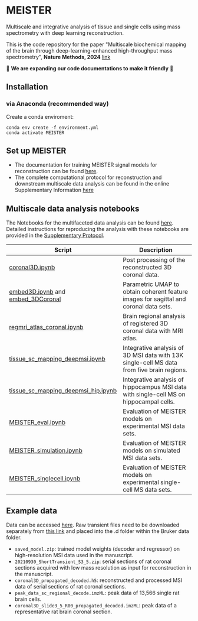 # MEISTER
Multiscale and integrative analysis of tissue and single cells using mass spectrometry with deep learning reconstruction.

This is the code repository for the paper "Multiscale biochemical mapping of the brain through deep-learning-enhanced high-throughput mass spectrometry", **Nature Methods, 2024** [link](https://www.nature.com/articles/s41592-024-02171-3)

:construction: **We are expanding our code documentations to make it friendly** :construction:

## Installation
### via Anaconda (recommended way)
Create a conda enviroment:
```
conda env create -f environment.yml
conda activate MEISTER
```

## Set up MEISTER
* The documentation for training MEISTER signal models for reconstruction can be found [here](https://github.com/richardxie1119/MEISTER/blob/main/document/MEISTER_doc.pdf). 
* The complete computational protocol for reconstruction and downstream multiscale data analysis can be found in the online Supplementary Information [here](https://static-content.springer.com/esm/art%3A10.1038%2Fs41592-024-02171-3/MediaObjects/41592_2024_2171_MOESM1_ESM.pdf)
  
## Multiscale data analysis notebooks

The Notebooks for the multifaceted data analysis can be found [here](https://github.com/richardxie1119/multiscale_analysis). Detailed instructions for reproducing the analysis with these notebooks are provided in the [Supplementary Protocol](https://github.com/richardxie1119/MEISTER/blob/main/document/Supplementary_Protocol.pdf). 

| Script | Description |
| --- | --- |
| [coronal3D.ipynb](https://github.com/richardxie1119/multiscale_analysis/blob/main/coronal3D.ipynb) | Post processing of the reconstructed 3D coronal data. |
| [embed3D.ipynb](https://github.com/richardxie1119/multiscale_analysis/blob/main/embed_3D.ipynb) and [embed_3DCoronal](https://github.com/richardxie1119/multiscale_analysis/blob/main/embed_3DCoronal.ipynb) | Parametric UMAP to obtain coherent feature images for sagittal and coronal data sets. |
| [regmri_atlas_coronal.ipynb](https://github.com/richardxie1119/multiscale_analysis/blob/main/regmri_atlas_coronal.ipynb) | Brain regional analysis of registered 3D coronal data with MRI atlas. |
| [tissue_sc_mapping_deepmsi.ipynb](https://github.com/richardxie1119/multiscale_analysis/blob/main/tissue_sc_mapping_deepmsi.ipynb) | Integrative analysis of 3D MSI data with 13K single-cell MS data from five brain regions. |
| [tissue_sc_mapping_deepmsi_hip.ipynb](https://github.com/richardxie1119/multiscale_analysis/blob/main/tissue_sc_mapping_deepmsi_hip.ipynb) | Integrative analysis of hippocampus MSI data with single-cell MS on hippocampal cells. |
| [MEISTER_eval.ipynb](https://github.com/richardxie1119/multiscale_analysis/blob/main/MEISTER_eval.ipynb) | Evaluation of MEISTER models on experimental MSI data sets. |
| [MEISTER_simulation.ipynb](https://github.com/richardxie1119/multiscale_analysis/blob/main/MEISTER_simulation.ipynb) | Evaluation of MEISTER models on simulated MSI data sets. |
| [MEISTER_singlecell.ipynb](https://github.com/richardxie1119/multiscale_analysis/blob/main/tissue_sc_mapping_deepmsi_hip.ipynb) | Evaluation of MEISTER models on experimental single-cell MS data sets.|



 ## Example data
Data can be accessed [here](https://doi.org/10.13012/B2IDB-9740536_V1). Raw transient files need to be downloaded 
separately from [this link](https://uofi.box.com/s/oagdxhea1wi8tvfij4robj0z0w8wq7j4) and placed 
into the .d folder within the Bruker data folder.
- `saved_model.zip`: trained model weights (decoder and regressor) on high-resolution MSI data used in the manuscript. 
- `20210930_ShortTransient_S3_5.zip`: serial sections of rat coronal sections acquired with low mass resolution as input for reconstruction in the manuscript.
- `coronal3D_propagated_decoded.h5`: reconstructed and processed MSI data of serial sections of rat coronal sections.
- `peak_data_sc_regional_decode.imzML`: peak data of 13,566 single rat brain cells.
- `coronal3D_slide3_5_R00_propagated_decoded.imzML`: peak data of a representative rat brain coronal section.


